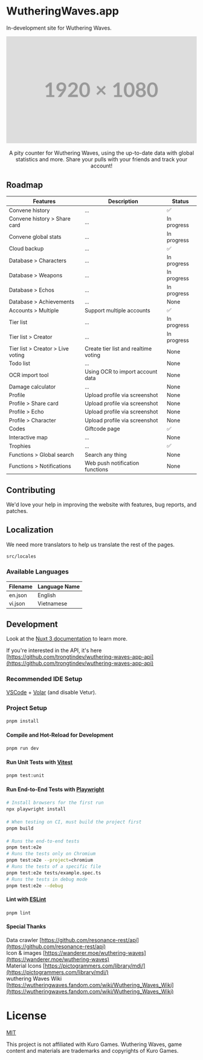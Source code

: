 # WutheringWaves.app

In-development site for Wuthering Waves.

![home.png](./.github/screenshots/home.png 'wutheringwaves.app')

<center>A pity counter for Wuthering Waves, using the up-to-date data with global statistics and more. Share your pulls with your friends and track your account!</center>

## Roadmap

| Features                          | Description                          | Status      |
| --------------------------------- | ------------------------------------ | ----------- |
| Convene history                   | ...                                  | ✅          |
| Convene history > Share card      | ...                                  | In progress |
| Convene global stats              | ...                                  | In progress |
| Cloud backup                      | ...                                  | ✅          |
| Database > Characters             | ...                                  | In progress |
| Database > Weapons                | ...                                  | In progress |
| Database > Echos                  | ...                                  | In progress |
| Database > Achievements           | ...                                  | None        |
| Accounts > Multiple               | Support multiple accounts            | ✅          |
| Tier list                         | ...                                  | In progress |
| Tier list > Creator               | ...                                  | In progress |
| Tier list > Creator > Live voting | Create tier list and realtime voting | None        |
| Todo list                         | ...                                  | None        |
| OCR import tool                   | Using OCR to import account data     | None        |
| Damage calculator                 | ...                                  | None        |
| Profile                           | Upload profile via screenshot        | None        |
| Profile > Share card              | Upload profile via screenshot        | None        |
| Profile > Echo                    | Upload profile via screenshot        | None        |
| Profile > Character               | Upload profile via screenshot        | None        |
| Codes                             | Giftcode page                        | ✅          |
| Interactive map                   | ...                                  | None        |
| Trophies                          | ...                                  | ✅          |
| Functions > Global search         | Search any thing                     | None        |
| Functions > Notifications         | Web push notification functions      | None        |

## Contributing

We'd love your help in improving the website with features, bug reports, and patches.<br/>

## Localization

We need more translators to help us translate the rest of the pages.

```
src/locales
```

### Available Languages

| Filename | Language Name |
| -------- | ------------- |
| en.json  | English       |
| vi.json  | Vietnamese    |

## Development

Look at the [Nuxt 3 documentation](https://nuxt.com/docs/getting-started/introduction) to learn more.

If you're interested in the API, it's
here [https://github.com/trongtindev/wuthering-waves-app-api](https://github.com/trongtindev/wuthering-waves-app-api)

### Recommended IDE Setup

[VSCode](https://code.visualstudio.com/) + [Volar](https://marketplace.visualstudio.com/items?itemName=Vue.volar) (and
disable Vetur).

### Project Setup

```sh
pnpm install
```

#### Compile and Hot-Reload for Development

```sh
pnpm run dev
```

#### Run Unit Tests with [Vitest](https://vitest.dev/)

```sh
pnpm test:unit
```

#### Run End-to-End Tests with [Playwright](https://playwright.dev)

```sh
# Install browsers for the first run
npx playwright install

# When testing on CI, must build the project first
pnpm build

# Runs the end-to-end tests
pnpm test:e2e
# Runs the tests only on Chromium
pnpm test:e2e --project=chromium
# Runs the tests of a specific file
pnpm test:e2e tests/example.spec.ts
# Runs the tests in debug mode
pnpm test:e2e --debug
```

#### Lint with [ESLint](https://eslint.org/)

```sh
pnpm lint
```

#### Special Thanks

Data crawler [https://github.com/resonance-rest/api](https://github.com/resonance-rest/api)<br />
Icon & images [https://wanderer.moe/wuthering-waves](https://wanderer.moe/wuthering-waves)<br />
Material Icons [https://pictogrammers.com/library/mdi/](https://pictogrammers.com/library/mdi/)<br />
wuthering Waves
Wiki [https://wutheringwaves.fandom.com/wiki/Wuthering_Waves_Wiki](https://wutheringwaves.fandom.com/wiki/Wuthering_Waves_Wiki)

# License

[MIT](https://github.com/trongtindev/wuthering/blob/main/LICENSE)

This project is not affiliated with Kuro Games.
Wuthering Waves, game content and materials are trademarks and copyrights of Kuro Games.
